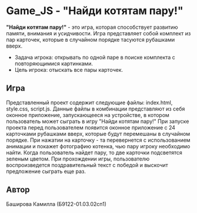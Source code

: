 # Game_JS - "Найди котятам пару!"
**"Найди котятам пару!"** - это игра, которая способствует развитию памяти, внимания и усидчивости.
Игра представляет собой комплект из пар карточек, которые в случайном порядке тасуются рубашками вверх.
* Задача игрока: открывать по одной паре в поиске комплекта с повторяющимися картинками.
* Цель игрока: отыскать все пары карточек.

## Игра
Представленный проект содержит следующие файлы: index.html,  style.css, script.js. 
Данные файлы в комбинации представляют из себя оконное приложение, запускающееся на устройстве, в котором пользователь может сыграть в игру "Найди котятам пару!"
При запуске проекта перед пользователем появится оконное приложение с 24 карточками рубашками вверх, которые будут перемешаны в случайном порядке. При нажатии на карточку - та перевернется с использованием анимации и покажет фотографию котенка, чью пару игроку необходимо найти. Когда пользователь найдет пару, то две карточки подсветятся зеленым цветом. При прохождении игры, пользователю воспроизведется поздравительный текст с победой и выскочит предложение сыграть еще раз.

## Автор 
Баширова Камилла (Б9122-01.03.02сп1)
